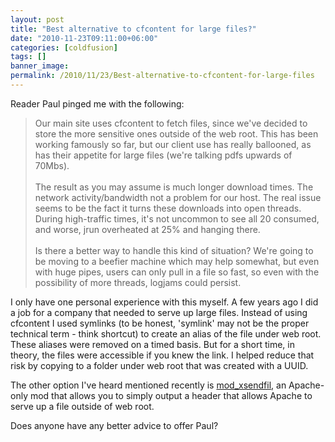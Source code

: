 ```yaml
---
layout: post
title: "Best alternative to cfcontent for large files?"
date: "2010-11-23T09:11:00+06:00"
categories: [coldfusion]
tags: []
banner_image: 
permalink: /2010/11/23/Best-alternative-to-cfcontent-for-large-files
---
```


Reader Paul pinged me with the following:

<blockquote>
Our main site uses cfcontent to fetch files, since we've decided to store the more sensitive ones outside of the web root.  This has been working famously so far, but our client use has really ballooned, as has their appetite for large files (we're talking pdfs upwards of 70Mbs).
<br/><br/>
The result as you may assume is much longer download times.  The network activity/bandwidth not a problem for our host.  The real issue seems to be the fact it turns these downloads into open threads.  During high-traffic times, it's not uncommon to see all 20 consumed, and worse, jrun overheated at 25% and hanging there.
<br/><br/>
Is there a better way to handle this kind of situation?  We're going to be moving to a beefier machine which may help somewhat, but even with huge pipes, users can only pull in a file so fast, so even with the possibility of more threads, logjams could persist.
</blockquote>

I only have one personal experience with this myself. A few years ago I did a job for a company that needed to serve up large files. Instead of using cfcontent I used symlinks (to be honest, 'symlink' may not be the proper technical term - think shortcut) to create an alias of the file under web root. These aliases were removed on a timed basis. But for a short time, in theory, the files were accessible if you knew the link. I helped reduce that risk by copying to a folder under web root that was created with a UUID. 

The other option I've heard mentioned recently is <a href="https://tn123.org/mod_xsendfile/">mod_xsendfil</a>, an Apache-only mod that allows you to simply output a header that allows Apache to serve up a file outside of web root. 

Does anyone have any better advice to offer Paul?